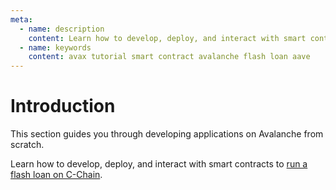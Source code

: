 ```yaml
---
meta:
  - name: description
    content: Learn how to develop, deploy, and interact with smart contracts on the Avalanche network.
  - name: keywords
    content: avax tutorial smart contract avalanche flash loan aave
---
```


# Introduction

This section guides you through developing applications on Avalanche from scratch.

Learn how to develop, deploy, and interact with smart contracts to [run a flash loan on C-Chain](/tutorials/avalanche/aave-flash-loans-with-brownie).